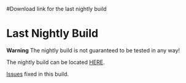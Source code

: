 #Download link for the last nightly build

# Last Nightly Build #

**Warning** The nightly build is not guaranteed to be tested in any way!

The nightly build can be located [HERE](ftp://ftp.csiro.au/Open-DELTA).

[Issues](http://code.google.com/p/open-delta/issues/list?can=1&q=Fixed%3DM2&colspec=ID+Comp+Type+Status+Priority+Milestone+Owner+Summary&cells=tiles) fixed in this build.